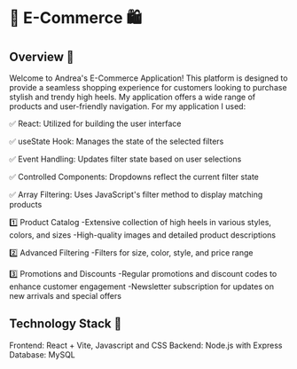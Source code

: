 # 👠 E-Commerce 🛍️

## Overview 📖

Welcome to Andrea's E-Commerce Application! This platform is designed to provide a seamless shopping experience for customers looking to purchase stylish and trendy high heels. My application offers a wide range of products and user-friendly navigation. For my application I used:

✅ React: Utilized for building the user interface

✅ useState Hook: Manages the state of the selected filters

✅ Event Handling: Updates filter state based on user selections

✅ Controlled Components: Dropdowns reflect the current filter state

✅ Array Filtering: Uses JavaScript's filter method to display matching products

1️⃣ Product Catalog
-Extensive collection of high heels in various styles, colors, and sizes
-High-quality images and detailed product descriptions

2️⃣ Advanced Filtering
-Filters for size, color, style, and price range

3️⃣ Promotions and Discounts
-Regular promotions and discount codes to enhance customer engagement
-Newsletter subscription for updates on new arrivals and special offers

## Technology Stack 👾

Frontend: React + Vite, Javascript and CSS
Backend: Node.js with Express
Database: MySQL
